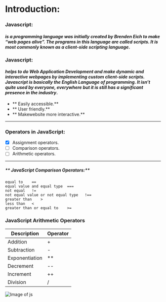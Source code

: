 # Introduction:
### Javascript:
 #### *is a programming language was initially created by Brenden Eich to make “web pages alive”. The programs in this language are called scripts. It is most commonly known as a client-side scripting language*.
 ### Javascript:
  #### *helps to do Web Application Development and make dynamic and interactive webpages by implementing custom client-side scripts. Javascript is basically the English Language of programming. It isn’t quite used by everyone, everywhere but it is still has a significant presence in the industry*.
- ** Easily accessible.**
- ** User friendly.**
- ** Makewebsite more interactive.**
___
### Operators in JavaScript:
- [x] Assignment operators.
- [ ] Comparison operators.
- [ ] Arithmetic operators.
___

##### ** JavaScript Comparison Operators:**
```
equal to	==
equal value and equal type	===
not equal	!=
not equal value or not equal type	!==
greater than	>
less than	<
greater than or equal to	>=

```
### JavaScript Arithmetic Operators

Description	 | Operator
-------- | ------
Addition | +
Subtraction | -
Exponentiation | **
Decrement | --
Increment | ++
Division | /

![Image of js](https://4.bp.blogspot.com/-PQHNOWFNS9o/XAkNsyPerCI/AAAAAAAALks/ONXxkKH3lRwskA3cfiqPa-cGKlt8u-l6wCLcBGAs/s1600/javascript.jpg)






